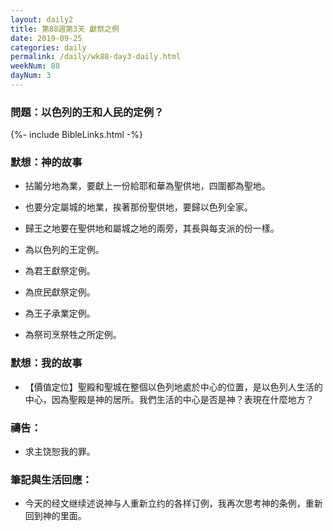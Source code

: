 ```yaml
---
layout: daily2
title: 第88週第3天 獻祭之例
date: 2019-09-25
categories: daily
permalink: /daily/wk88-day3-daily.html
weekNum: 88
dayNum: 3
---
```


### 問題：以色列的王和人民的定例？

{%- include BibleLinks.html -%}

### 默想：神的故事
+ 拈鬮分地為業，要獻上一份給耶和華為聖供地，四圍都為聖地。

+ 也要分定屬城的地業，挨著那份聖供地，要歸以色列全家。

+ 歸王之地要在聖供地和屬城之地的兩旁，其長與每支派的份一樣。

+ 為以色列的王定例。

+ 為君王獻祭定例。

+ 為庶民獻祭定例。

+ 為王子承業定例。

+ 為祭司烹祭牲之所定例。


### 默想：我的故事
+ 【價值定位】聖殿和聖城在整個以色列地處於中心的位置，是以色列人生活的中心，因為聖殿是神的居所。我們生活的中心是否是神？表現在什麼地方？


### 禱告：

+ 求主饶恕我的罪。

### 筆記與生活回應：

+ 今天的经文继续述说神与人重新立约的各样订例，我再次思考神的条例，重新回到神的里面。

